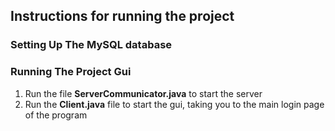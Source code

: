 ## Instructions for running the project

### Setting Up The MySQL database

### Running The Project Gui
1. Run the file **ServerCommunicator.java** to start the server
2. Run the **Client.java** file to start the gui, taking you to the main login page of the program
